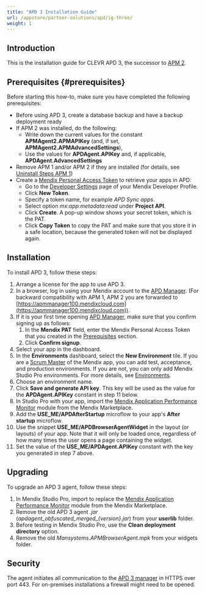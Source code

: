 ```yaml
---
title: "APD 3 Installation Guide"
url: /appstore/partner-solutions/apd/ig-three/
weight: 1
---
```


## Introduction

This is the installation guide for CLEVR APD 3, the successor to [APM 2](/appstore/partner-solutions/apd/ig-two/).

## Prerequisites {#prerequisites}

Before starting this how-to, make sure you have completed the following prerequisites:

* Before using APD 3, create a database backup and have a backup deployment ready
* If APM 2 was installed, do the following: 
    * Write down the current values for the constant **APMAgent2.APMAPIKey** (and, if set, **APMAgent2.APMAdvancedSettings**),
    * Use the values for **APDAgent.APIKey** and, if applicable, **APDAgent.AdvancedSettings**
* Remove APM 1 and/or APM 2 if they are installed (for details, see [Uninstall Steps APM 1](/appstore/partner-solutions/apd/ig-one-uninstall-steps/))
* Create a [Mendix Personal Access Token](/community-tools/mendix-profile/user-settings/#pat) to retrieve your apps in APD:
    * Go to the [Developer Settings](https://user-settings.mendix.com/link/developersettings) page of your Mendix Developer Profile.
    * Click **New Token**.
    * Specify a token name, for example *APD Sync apps*.
    * Select option *mx:app:metadata:read* under **Project API**.
    * Click **Create**. A pop-up window shows your secret token, which is the PAT. 
    * Click **Copy Token** to copy the PAT and make sure that you store it in a safe location, because the generated token will not be displayed again.

## Installation

To install APD 3, follow these steps:

1. Arrange a license for the app to use APD 3.
2. In a browser, log in using your Mendix account to the [APD Manager](https://apd.mendix.com/). (For backward compatibility with APM 1, APM 2 you are forwarded to [https://apmmanager100.mendixcloud.com](https://apmmanager100.mendixcloud.com)).
3. If it is your first time opening [APD Manager](https://apd.mendix.com/), make sure that you confirm signing up as follows:
    1. In the **Mendix PAT** field, enter the Mendix Personal Access Token that you created in the [Prerequisites](#prerequisites) section.
    2. Click **Confirm signup**. 
4. Select your app in the dashboard.
5. In the **Environments** dashboard, select the **New Environment** tile. If you are a [Scrum Master](/developerportal/general/app-roles/) of the Mendix app, you can add test, acceptance, and production environments. If you are not, you can only add Mendix Studio Pro environments. For more details, see [Environments](/appstore/partner-solutions/apd/rg-three-environments/).
6. Choose an environment name.
7. Click **Save and generate API key**. This key will be used as the value for the **APDAgent.APIKey** constant in step 11 below.
8. In Studio Pro with your app, import the [Mendix Application Performance Monitor](https://marketplace.mendix.com/link/component/6127/) module from the Mendix Marketplace.
9. Add the **USE_ME/APDAfterStartup** microflow to your app's **After startup** microflow.
10. Use the snippet **USE_ME/APDBrowserAgentWidget** in the layout (or layouts) of your app. Note that it will only be loaded once, regardless of how many times the user opens a page containing the widget.
11. Set the value of the **USE_ME/APDAgent.APIKey** constant with the key you generated in step 7 above.

## Upgrading

To upgrade an APD 3 agent, follow these steps:

1. In Mendix Studio Pro, import to replace the [Mendix Application Performance Monitor](https://marketplace.mendix.com/link/component/6127/) module from the Mendix Marketplace.
2. Remove the old APD 3 agent *.jar* (*apdagent_obfuscated_merged_{version}.jar*) from your **userlib** folder.
3. Before testing in Mendix Studio Pro, use the **Clean deployment directory** option.
4. Remove the old *Mansystems.APMBrowserAgent.mpk* from your widgets folder.

## Security

The agent initiates all communication to the [APD 3 manager](https://apmmanager100.mendixcloud.com) in HTTPS over port 443. For on-premises installations a firewall might need to be opened.
